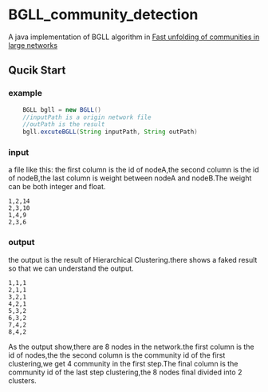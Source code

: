 # BGLL_community_detection
A java implementation of BGLL algorithm in [Fast unfolding of communities in large networks](https://arxiv.org/pdf/0803.0476.pdf)
## Qucik Start
### example
```Java
    BGLL bgll = new BGLL()
    //inputPath is a origin network file
    //outPath is the result
    bgll.excuteBGLL(String inputPath, String outPath)
``` 
### input
a file like this:
the first column is the id of nodeA,the second column is the id of nodeB,the last column is weight between nodeA and nodeB.The weight can be both integer and float.
```
1,2,14
2,3,10
1,4,9
2,3,6
```

### output
the output is the result of Hierarchical Clustering.there shows a faked result so that we can understand the output.
```
1,1,1
2,1,1
3,2,1
4,2,1
5,3,2
6,3,2
7,4,2
8,4,2
```
As the output show,there are 8 nodes in the network.the first column is the id of nodes,the the second column is the community id of the first clustering,we get 4 community in the first step.The final column is the community id of the last step clustering,the 8 nodes final divided into 2 clusters.
